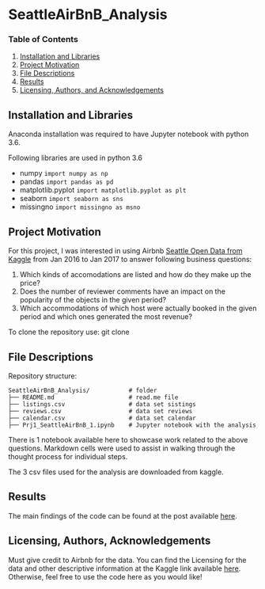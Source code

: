 # SeattleAirBnB_Analysis

### Table of Contents

1. [Installation and Libraries](#installation)
2. [Project Motivation](#motivation)
3. [File Descriptions](#files)
4. [Results](#results)
5. [Licensing, Authors, and Acknowledgements](#licensing)

## Installation and Libraries  <a name="installation"></a>

Anaconda installation was required to have Jupyter notebook with python 3.6.

Following libraries are used in python 3.6

- numpy                 `import numpy as np`
- pandas                `import pandas as pd`
- matplotlib.pyplot     `import matplotlib.pyplot as plt`
- seaborn               `import seaborn as sns`
- missingno             `import missingno as msno`

## Project Motivation<a name="motivation"></a>

For this project, I was interested in using Airbnb [Seattle Open Data from Kaggle](https://www.kaggle.com/airbnb/seattle) from Jan 2016 to Jan 2017 to answer following business questions:

1. Which kinds of accomodations are listed and how do they make up the price?
2. Does the number of reviewer comments have an impact on the popularity of the objects in the given period?
3. Which accommodations of which host were actually booked in the given period and which ones generated the most revenue?

To clone the repository use: git clone 


## File Descriptions <a name="files"></a>
Repository structure:

    SeattleAirBnB_Analysis/           # folder
    ├── README.md                     # read.me file 
    ├── listings.csv                  # data set sistings
    ├── reviews.csv                   # data set reviews
    ├── calendar.csv                  # data set calendar
    ├── Prj1_SeattleAirBnB_1.ipynb    # Jupyter notebook with the analysis
    
There is 1 notebook available here to showcase work related to the above questions. Markdown cells were used to assist in walking through the thought process for individual steps.  

The 3 csv files used for the analysis are downloaded from kaggle.

## Results<a name="results"></a>

The main findings of the code can be found at the post available [here](https://).

## Licensing, Authors, Acknowledgements<a name="licensing"></a>

Must give credit to Airbnb for the data.  You can find the Licensing for the data and other descriptive information at the Kaggle link available [here](https://www.kaggle.com/airbnb/seattle).  Otherwise, feel free to use the code here as you would like! 
